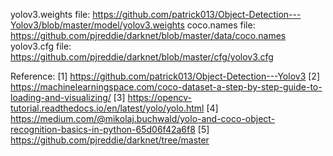 yolov3.weights file: https://github.com/patrick013/Object-Detection---Yolov3/blob/master/model/yolov3.weights
coco.names file: https://github.com/pjreddie/darknet/blob/master/data/coco.names
yolov3.cfg file: https://github.com/pjreddie/darknet/blob/master/cfg/yolov3.cfg 

Reference: 
[1] https://github.com/patrick013/Object-Detection---Yolov3
[2] https://machinelearningspace.com/coco-dataset-a-step-by-step-guide-to-loading-and-visualizing/
[3] https://opencv-tutorial.readthedocs.io/en/latest/yolo/yolo.html
[4] https://medium.com/@mikolaj.buchwald/yolo-and-coco-object-recognition-basics-in-python-65d06f42a6f8
[5] https://github.com/pjreddie/darknet/tree/master

